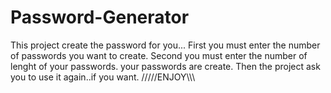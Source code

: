 # Password-Generator
This project create the password for you...
First you must enter the number of passwords you want to create.
Second you must enter the number of lenght of your passwords.
your passwords are create.
Then the project ask you to use it again..if you want.
                   /////ENJOY\\\\\

